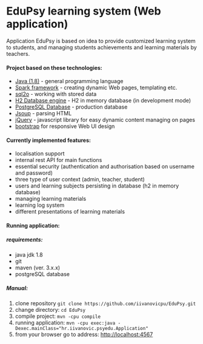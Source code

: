 # EduPsy learning system (Web application)

Application EduPsy is based on idea to provide customized learning system to students, and managing students achievements and learning materials by teachers.

#### Project based on these technologies:

* [Java (1.8)](https://www.oracle.com/java/) - general programming language
* [Spark framework](http://sparkjava.com/) - creating dynamic Web pages, templating etc.
* [sql2o](http://www.sql2o.org/) - working with stored data
* [H2 Database engine](http://h2database.com) - H2 in memory database (in development mode)
* [PostgreSQL Database](https://www.postgresql.org/) - production database
* [Jsoup](http://jsoup.org/) - parsing HTML
* [jQuery](https://jquery.com/) - javascript library for easy dynamic content managing on pages
* [bootstrap](http://getbootstrap.com/) for responsive Web UI design

#### Currently implemented features:
* localisation support
* internal rest API for main functions
* essential security (authentication and authorisation based on username and password)
* three type of user context (admin, teacher, student)
* users and learning subjects persisting in database (h2 in memory database)
* managing learning materials
* learning log system
* different presentations of learning materials

#### Running application:
##### requirements:
- java jdk 1.8
- git
- maven (ver. 3.x.x)
- postgreSQL database

##### Manual:
1. clone repository
```git clone https://github.com/iivanovicpu/EduPsy.git```
2. change directory:
```cd EduPsy```
3. compile project:
```mvn -cpu compile```
4. running application:
```mvn -cpu exec:java -Dexec.mainClass="hr.iivanovic.psyedu.Application" ```
5. from your browser go to address:
[http://localhost:4567](http://localhost:4567)